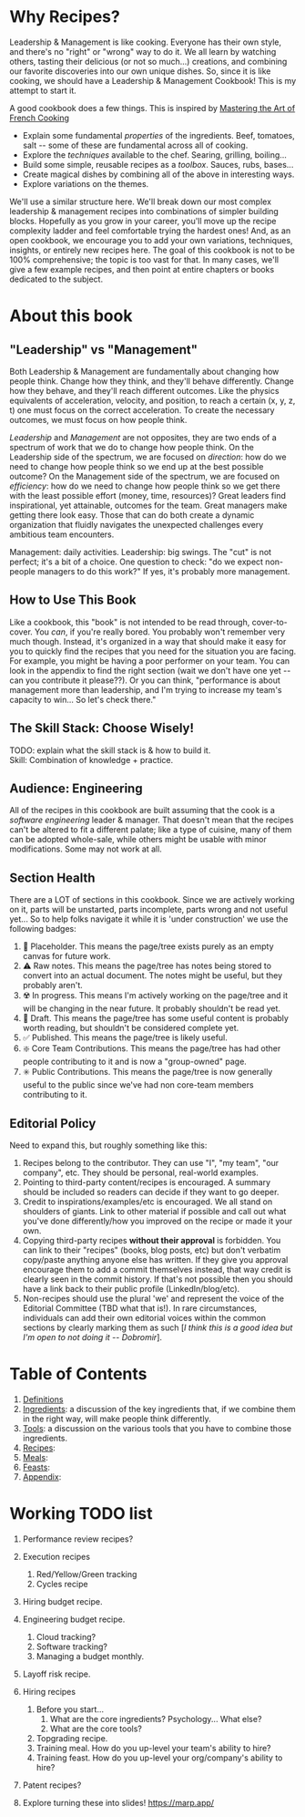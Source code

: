 # Why Recipes?
Leadership & Management is like cooking. Everyone has their own style, and there's no "right" or "wrong" way to do it. We all learn by watching others, tasting their delicious (or not so much...) creations, and combining our favorite discoveries into our own unique dishes. So, since it is like cooking, we should have a Leadership & Management Cookbook! This is my attempt to start it.

A good cookbook does a few things. This is inspired by [Mastering the Art of French Cooking](https://www.amazon.com/Mastering-Art-French-Cooking-Vol/dp/0375413405/ref=pd_lpo_sccl_3/143-3838692-8843936?pd_rd_w=kCaD4&content-id=amzn1.sym.116f529c-aa4d-4763-b2b6-4d614ec7dc00&pf_rd_p=116f529c-aa4d-4763-b2b6-4d614ec7dc00&pf_rd_r=K3BWES5N26QFD5JSQ0DF&pd_rd_wg=bV24H&pd_rd_r=7acd5025-4ac0-40a2-b8e5-2a5c75b610ac&pd_rd_i=0375413405&psc=1)
 * Explain some fundamental _properties_ of the ingredients. Beef, tomatoes, salt -- some of these are fundamental across all of cooking.
 * Explore the _techniques_ available to the chef. Searing, grilling, boiling... 
 * Build some simple, reusable recipes as a _toolbox_. Sauces, rubs, bases...
 * Create magical dishes by combining all of the above in interesting ways.
 * Explore variations on the themes.

We'll use a similar structure here. We'll break down our most complex leadership & management recipes into combinations of simpler building blocks. Hopefully as you grow in your career, you'll move up the recipe complexity ladder and feel comfortable trying the hardest ones! And, as an open cookbook, we encourage you to add your own variations, techniques, insights, or entirely new recipes here. The goal of this cookbook is not to be 100% comprehensive; the topic is too vast for that. In many cases, we'll give a few example recipes, and then point at entire chapters or books dedicated to the subject. 

# About this book

## "Leadership" vs "Management"
Both Leadership & Management are fundamentally about changing how people think. Change how they think, and they'll behave differently. Change how they behave, and they'll reach different outcomes. Like the physics equivalents of acceleration, velocity, and position, to reach a certain (x, y, z, t) one must focus on the correct acceleration. To create the necessary outcomes, we must focus on how people think.

*Leadership* and *Management* are not opposites, they are two ends of a spectrum of work that we do to change how people think. On the Leadership side of the spectrum, we are focused on _direction_: how do we need to change how people think so we end up at the best possible outcome? On the Management side of the spectrum, we are focused on _efficiency_: how do we need to change how people think so we get there with the least possible effort (money, time, resources)? Great leaders find inspirational, yet attainable, outcomes for the team. Great managers make getting there look easy. Those that can do both create a dynamic organization that fluidly navigates the unexpected challenges every ambitious team encounters.

Management: daily activities. Leadership: big swings. 
The "cut" is not perfect; it's a bit of a choice. 
One question to check: "do we expect non-people managers to do this work?" If yes, it's probably more management. 

## How to Use This Book
Like a cookbook, this "book" is not intended to be read through, cover-to-cover. You _can_, if you're really bored. You probably won't remember very much though. Instead, it's organized in a way that should make it easy for you to quickly find the recipes that you need for the situation you are facing. For example, you might be having a poor performer on your team. You can look in the appendix to find the right section (wait we don't have one yet -- can you contribute it please??). Or you can think, "performance is about management more than leadership, and I'm trying to increase my team's capacity to win... So let's check there."

## The Skill Stack: Choose Wisely!
TODO: explain what the skill stack is & how to build it.  
Skill: Combination of knowledge + practice. 

## Audience: Engineering
All of the recipes in this cookbook are built assuming that the cook is a _software engineering_ leader & manager. That doesn't mean that the recipes can't be altered to fit a different palate; like a type of cuisine, many of them can be adopted whole-sale, while others might be usable with minor modifications. Some may not work at all. 


## Section Health
There are a LOT of sections in this cookbook. Since we are actively working on it, parts will be unstarted, parts incomplete, parts wrong and not useful yet... So to help folks navigate it while it is 'under construction' we use the following badges:

1. 🚫 Placeholder. This means the page/tree exists purely as an empty canvas for future work.
2. ⚠️ Raw notes. This means the page/tree has notes being stored to convert into an actual document. The notes might be useful, but they probably aren't.
3. ☢️ In progress. This means I'm actively working on the page/tree and it will be changing in the near future. It probably shouldn't be read yet.
4. 🚧 Draft. This means the page/tree has some useful content is probably worth reading, but shouldn't be considered complete yet.
5. ✅ Published. This means the page/tree is likely useful.
6. ❇️ Core Team Contributions. This means the page/tree has had other people contributing to it and is now a "group-owned" page.
7. ✳️ Public Contributions. This means the page/tree is now generally useful to the public since we've had non core-team members contributing to it.

## Editorial Policy
Need to expand this, but roughly something like this:

1. Recipes belong to the contributor. They can use "I", "my team", "our company", etc. They should be personal, real-world examples.
1. Pointing to third-party content/recipes is encouraged. A summary should be included so readers can decide if they want to go deeper. 
1. Credit to inspirations/examples/etc is encouraged. We all stand on shoulders of giants. Link to other material if possible and call out what you've done differently/how you improved on the recipe or made it your own.
1. Copying third-party recipes **without their approval** is forbidden. You can link to their "recipes" (books, blog posts, etc) but don't verbatim copy/paste anything anyone else has written. If they give you approval encourage them to add a commit themselves instead, that way credit is clearly seen in the commit history. If that's not possible then you should have a link back to their public profile (LinkedIn/blog/etc).
1. Non-recipes should use the plural 'we' and represent the voice of the Editorial Committee (TBD what that is!). In rare circumstances, individuals can add their own editorial voices within the common sections by clearly marking them as such [_I think this is a good idea but I'm open to not doing it -- Dobromir_].


# Table of Contents

  1. [Definitions](definitions/README.md)
  1. [Ingredients](ingredients/README.md): a discussion of the key ingredients that, if we combine them in the right way, will make people think differently.
  1. [Tools](tools/README.md): a discussion on the various tools that you have to combine those ingredients.
  1. [Recipes](recipes/README.md): 
  1. [Meals](meals/README.md): 
  1. [Feasts](feasts/README.md): 
  1. [Appendix](appendix/README.md): 


# Working TODO list
1. Performance review recipes?
1. Execution recipes
    1. Red/Yellow/Green tracking
    2. Cycles recipe
1. Hiring budget recipe.
1. Engineering budget recipe.
	1. Cloud tracking?
	1. Software tracking?
	1. Managing a budget monthly.
1. Layoff risk recipe.

1. Hiring recipes
	1. Before you start... 
		1. What are the core ingredients? Psychology... What else?
		1. What are the core tools? 
	1. Topgrading recipe. 
	1. Training meal. How do you up-level your team's ability to hire?
	1. Training feast. How do you up-level your org/company's ability to hire?
1. Patent recipes?
1. Explore turning these into slides! https://marp.app/